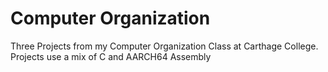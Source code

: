 # Computer Organization
Three Projects from my Computer Organization Class at Carthage College.  Projects use a mix of C and AARCH64 Assembly
